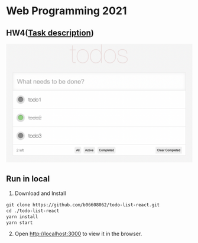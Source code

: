 # Web Programming 2021

## HW4([Task description](https://github.com/b06608062/todo-list-react/blob/master/hw4.pdf))
![This is an image](https://github.com/b06608062/todo-list-react/blob/master/demo_image/截圖%202022-03-25%20下午2.41.47.png)

## Run in local
1. Download and Install
```
git clone https://github.com/b06608062/todo-list-react.git
cd ./todo-list-react
yarn install
yarn start
```
2. Open [http://localhost:3000](http://localhost:3000) to view it in the browser.
